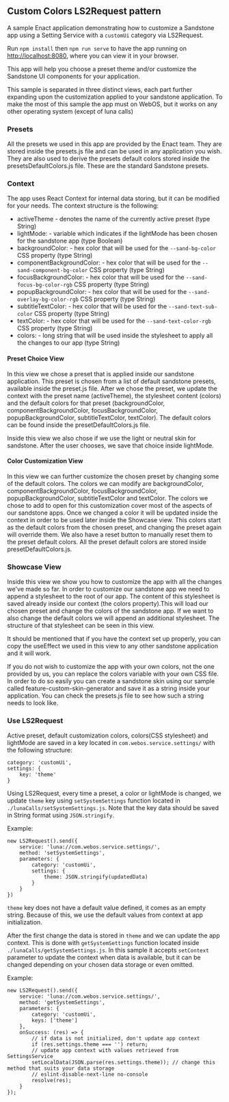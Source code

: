 ## Custom Colors LS2Request pattern

A sample Enact application demonstrating how to customize a Sandstone app using a Setting Service with a `customUi` category via LS2Request.

Run `npm install` then `npm run serve` to have the app running on [http://localhost:8080](http://localhost:8080), where you can view it in your browser.

This app will help you choose a preset theme and/or customize the Sandstone UI components for your application. 

This sample is separated in three distinct views, each part further expanding upon the customization applied to your 
sandstone application. To make the most of this sample the app must on WebOS, but it works on any other operating system (except of luna calls)

### Presets

All the presets we used in this app are provided by the Enact team. They are stored inside the presets.js file and can
be used in any application you wish. They are also used to derive the presets default colors stored inside the 
presetsDefaultColors.js file. These are the standard Sandstone presets.

### Context

The app uses React Context for internal data storing, but it can be modified for your needs.
The context structure is the following:

* activeTheme - denotes the name of the currently active preset (type String)
* lightMode: - variable which indicates if the lightMode has been chosen for the sandstone app (type Boolean)
* backgroundColor: - hex color that will be used for the `--sand-bg-color` CSS property (type String)
* componentBackgroundColor: - hex color that will be used for the `--sand-component-bg-color` CSS property (type String)
* focusBackgroundColor: - hex color that will be used for the `--sand-focus-bg-color-rgb` CSS property (type String)
* popupBackgroundColor: - hex color that will be used for the `--sand-overlay-bg-color-rgb` CSS property (type String)
* subtitleTextColor: - hex color that will be used for the `--sand-text-sub-color` CSS property (type String)
* textColor: - hex color that will be used for the `--sand-text-color-rgb` CSS property (type String)
* colors: - long string that will be used inside the stylesheet to apply all the changes to our app (type String)
  
#### Preset Choice View

In this view we chose a preset that is applied inside our sandstone application. This preset is chosen from a list of default
sandstone presets, available inside the preset.js file. After we chose the preset, we update the context with the preset name (activeTheme),
the stylesheet content (colors) and the default colors for that preset (backgroundColor, componentBackgroundColor, focusBackgroundColor,
popupBackgroundColor, subtitleTextColor, textColor). The default colors can be found inside the presetDefaultColors.js file.

Inside this view we also chose if we use the light or neutral skin for sandstone. After the user chooses, we save that choice
inside lightMode.

#### Color Customization View

In this view we can further customize the chosen preset by changing some of the default colors. The colors we can modify are backgroundColor, 
componentBackgroundColor, focusBackgroundColor, popupBackgroundColor, subtitleTextColor and textColor. The colors we chose to add
to open for this customization cover most of the aspects of our sandstone apps. Once we changed a color it will be updated inside
the context in order to be used later inside the Showcase view. This colors start as the default colors from the chosen preset,
and changing the preset again will override them. We also have a reset button to manually reset them to the preset default colors.
All the preset default colors are stored inside presetDefaultColors.js.

### Showcase View

Inside this view we show you how to customize the app with all the changes we've made so far.
In order to customize our sandstone app we need to append a stylesheet to the root of our app. The content of this 
stylesheet is saved already inside our context (the colors property).This will load our chosen preset and change the 
colors of the sandstone app. If we want to also change the default colors we will append an additional stylesheet. The 
structure of that stylesheet can be seen in this view.

It should be mentioned that if you have the context set up properly, you can copy the useEffect we used in this view to
any other sandstone application and it will work. 

If you do not wish to customize the app with your own colors, not the one provided by us, you can replace the colors
variable with your own CSS file. In order to do so easily you can create a sandstone skin using our sample called 
feature-custom-skin-generator and save it as a string inside your application. You can check the presets.js file to see
how such a string needs to look like.

### Use LS2Request

Active preset, default customization colors, colors(CSS stylesheet) and lightMode are saved in a key located in `com.webos.service.settings/` 
with the following structure:
```
category: 'customUi',
settings: {
    key: 'theme'
}
```

Using LS2Request, every time a preset, a color or lightMode is changed, we update `theme` key using `setSystemSettings` function located in 
`./lunaCalls/setSystemSettings.js`. Note that the key data should be saved in String format using `JSON.stringify`.

Example:
```
new LS2Request().send({
	service: 'luna://com.webos.service.settings/',
	method: 'setSystemSettings',
	parameters: {
		category: 'customUi',
		settings: {
			theme: JSON.stringify(updatedData)
		}
	}
})
```

`theme` key does not have a default value defined, it comes as an empty string. Because of this, we use the default values from context
at app initialization.

After the first change the data is stored in `theme` and we can update the app context. This is done with `getSystemSettings`
function located inside `./lunaCalls/getSystemSettings.js`. In this sample it accepts `setContext` parameter to update the
context when data is available, but it can be changed depending on your chosen data storage or even omitted.

Example:
```
new LS2Request().send({
	service: 'luna://com.webos.service.settings/',
	method: 'getSystemSettings',
	parameters: {
		category: 'customUi',
		keys: ['theme']
	},
	onSuccess: (res) => {
		// if data is not initialized, don't update app context
		if (res.settings.theme === '') return;
		// update app context with values retrieved from SettingsService
		setLocalData(JSON.parse(res.settings.theme)); // change this method that suits your data storage
		// eslint-disable-next-line no-console
		resolve(res);
	}
});
```
